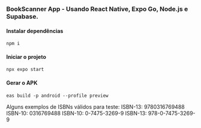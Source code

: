 ### BookScanner App - Usando React Native, Expo Go, Node.js e Supabase.  

#### Instalar dependências

```
npm i
```

#### Iniciar o projeto

```
npx expo start
```

#### Gerar o APK

```
eas build -p android --profile preview
```
Alguns exemplos de ISBNs válidos para teste:
ISBN-13: 9780316769488
ISBN-10: 0316769488
ISBN-10: 0-7475-3269-9
ISBN-13: 978-0-7475-3269-9